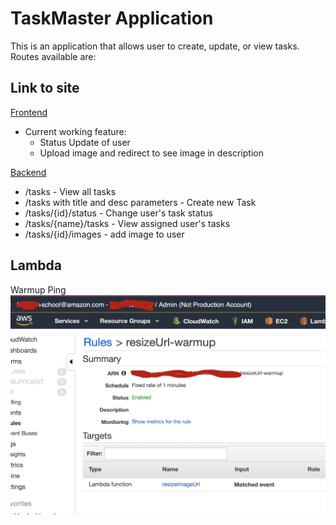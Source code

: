 # TaskMaster Application
This is an application that allows user to create, update, or view tasks. Routes available are:



## Link to site
[Frontend](http://taskmanagerfrontend.s3-website-us-west-2.amazonaws.com/)
* Current working feature: 
    * Status Update of user
    * Upload image and redirect to see image in description

[Backend](http://taskmanager.us-east-2.elasticbeanstalk.com)
* /tasks - View all tasks
* /tasks with title and desc parameters - Create new Task
* /tasks/{id}/status - Change user's task status
* /tasks/{name}/tasks - View assigned user's tasks
* /tasks/{id}/images - add image to user

## Lambda
Warmup Ping
![Lambda](https://github.com/idothestamping/taskmaster/blob/imgFeature/src/main/resources/img/Screen%20Shot%202019-07-12%20at%2011.40.18%20AM.png)
